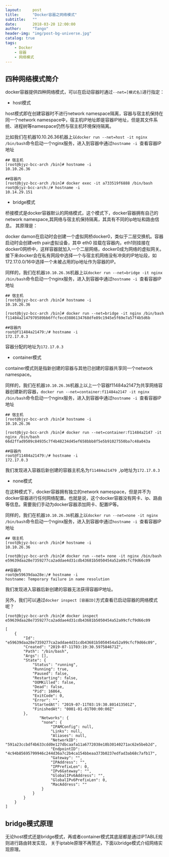 ```yaml
---
layout:     post
title:      "Docker容器之网络模式"
subtitle:   ""
date:       2018-03-20 12:00:00
author:     "Tango"
header-img: "img/post-bg-universe.jpg"
catalog: true
tags:   
    - Docker
    - 容器
    - 网络模式
---
```


## 四种网络模式简介


docker容器提供四种网络模式，可以在启动容器时通过`--net=[模式名]`进行指定：

- host模式

host模式即在创建容器时不进行network namespace隔离，容器与宿主机保持在同一个network namespace中，宿主机IP地址即是容器IP地址，但是其文件系统、进程树等namespace仍然与宿主机环境保持隔离。


比如我们在机器10.10.26.36机器上以`docker run --net=host -it nginx /bin/bash`命令启动一个nginx服务，进入到容器中通过`hostname -i `查看容器IP地址

```
## 宿主机
[root@bjyz-bcc-arch /bin]# hostname -i
10.10.26.36

##容器内
[root@bjyz-bcc-arch /bin]# docker exec -it a733519f6888 /bin/bash
root@bjyz-bcc-arch:/# hostname -i
10.14.29.151

```


- bridge模式

桥接模式是docker容器默认的网络模式，这个模式下，docker容器拥有自己的network namespace,其网络与宿主机保持隔离，其具有不同的ip地址和路由信息。
其原理是：

docker damon在启动时会创建一个虚拟网桥docker0，类似于二层交换机。容器启动时会创建veth pair虚拟设备，其中 eth0 挂载在容器内，eth1则挂接在docker0网桥中，这样容器就加入一个二层网络，docker0成为网络的虚拟网关。接下来docker会在私有网段中选择一个与宿主机网络没有冲突的IP地址段，如172.17.0.0/16中选择一个未被占用的ip地址作为容器的IP。


同样的，我们在机器`10.10.26.36`机器上以`docker run --net=bridge -it nginx /bin/bash`命令启动一个nginx服务，进入到容器中通过`hostname -i `查看容器IP地址

```
## 宿主机
[root@bjyz-bcc-arch /bin]# hostname -i
10.10.26.36

[root@bjyz-bcc-arch /bin]# docker run --net=bridge -it nginx /bin/bash
f11484a2147970589bb6ffcfecd3886134768dfe89c1945e5f69e7a57f4b5d6b

##容器内
root@f11484a21479:/# hostname -i
172.17.0.3

```
容器分配的地址为`172.17.0.3`

- container模式

container模式则是指新创建的容器与其他已创建的容器共享同一个network namespace。

同样的，我们在机器`10.10.26.36`机器上以上一个容器f11484a2147为共享网络容器创建新的容器，`docker run --net=container:f11484a2147 -it nginx /bin/bash`命令启动一个nginx服务，进入到容器中通过`hostname -i `查看容器IP地址

```
## 宿主机
[root@bjyz-bcc-arch /bin]# hostname -i
10.10.26.36

[root@bjyz-bcc-arch /bin]# docker run --net=container:f11484a2147 -it nginx /bin/bash
66d2ffad9509c84935c7f4b48234d45ef658bbb8f5e5b91027550ba7c48a043a

##容器内
root@f11484a21479:/# hostname -i
172.17.0.3

```
我们发现进入容器后新创建的容器主机名为`f11484a21479 `,ip地址为`172.17.0.3`

- none模式

在这种模式下，docker容器拥有独立的network namespace，但是并不为docker容器进行任何网络配置。也就是说，这个docker容器没有网卡、ip、路由等信息。需要我们手动为docker容器添加网卡、配置IP等。

同样的，我们在机器`10.10.26.36`机器上以`docker run --net=none -it nginx /bin/bash`命令启动一个nginx服务，进入到容器中通过`hostname -i `查看容器IP地址

```
## 宿主机
[root@bjyz-bcc-arch /bin]# hostname -i
10.10.26.36

[root@bjyz-bcc-arch /bin]# docker run --net= none -it nginx /bin/bash
e59639daa28e7359277ca2addae4d31cdb43681b5050454a52a99cfcf9d66c09

##容器内
root@e59639daa28e:/# hostname -i
hostname: Temporary failure in name resolution

```
我们发现进入容器后新创建的容器无法获得容器IP地址。



另外，我们可以通过`docker inspect [容器ID]`方式查看已启动容器的网络模式呢？

```
[root@bjyz-bcc-arch /bin]# docker inspect e59639daa28e7359277ca2addae4d31cdb43681b5050454a52a99cfcf9d66c09

[
    {
        "Id": "e59639daa28e7359277ca2addae4d31cdb43681b5050454a52a99cfcf9d66c09",
        "Created": "2019-07-11T03:19:30.597584671Z",
        "Path": "/bin/bash",
        "Args": [],
        "State": {
            "Status": "running",
            "Running": true,
            "Paused": false,
            "Restarting": false,
            "OOMKilled": false,
            "Dead": false,
            "Pid": 16864,
            "ExitCode": 0,
            "Error": "",
            "StartedAt": "2019-07-11T03:19:30.801413501Z",
            "FinishedAt": "0001-01-01T00:00:00Z"
        },
               "Networks": {
                "none": {
                    "IPAMConfig": null,
                    "Links": null,
                    "Aliases": null,
                    "NetworkID": "591a23ccbdf4b633cdd0e127dbcaafa11a6772038e18b30140271ac62e5beb2d",
                    "EndpointID": "4c94b85695799946c244d36a7c2b4ca154bbeaa373b0237edfad3ab68c7afb17",
                    "Gateway": "",
                    "IPAddress": "",
                    "IPPrefixLen": 0,
                    "IPv6Gateway": "",
                    "GlobalIPv6Address": "",
                    "GlobalIPv6PrefixLen": 0,
                    "MacAddress": ""
                }
            }
        }
    }
]

```
 
## bridge模式原理

无论host模式还是bridge模式，再或者container模式其底层都是通过IPTABLE规则进行路由转发实现，
关于iptable原理不再赘述，下面以bridge模式介绍网络实现原理。



